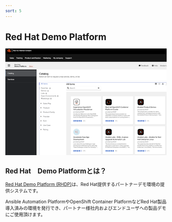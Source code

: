 ```yaml
---
sort: 5
---
```


# Red Hat Demo Platform

![picture](images/rhdp/rhdp001.png?raw=true)

## Red Hat　Demo Platformとは？

[Red Hat Demo Platform (RHDP)](https://catalog.partner.demo.redhat.com/catalog)は、Red Hat提供するパートナーデモ環境の提供システムです。

Ansible Automation PlatformやOpenShift Container PlatformなどRed Hat製品導入済みの環境を発行でき、パートナー様社内およびエンドユーザへの製品デモにご使用頂けます。
